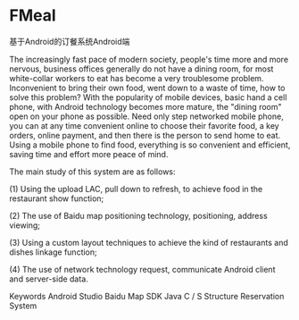 # FMeal
基于Android的订餐系统Android端

The increasingly fast pace of modern society, people's time more and more nervous, business offices generally do not have a dining room, for most white-collar workers to eat has become a very troublesome problem. Inconvenient to bring their own food, went down to a waste of time, how to solve this problem? With the popularity of mobile devices, basic hand a cell phone, with Android technology becomes more mature, the "dining room" open on your phone as possible. Need only step networked mobile phone, you can at any time convenient online to choose their favorite food, a key orders, online payment, and then there is the person to send home to eat. Using a mobile phone to find food, everything is so convenient and efficient, saving time and effort more peace of mind.

The main study of this system are as follows:

(1)	Using the upload LAC, pull down to refresh, to achieve food in the restaurant show function;

(2)	The use of Baidu map positioning technology, positioning, address viewing;

(3)	Using a custom layout techniques to achieve the kind of restaurants and dishes linkage function;

(4)	The use of network technology request, communicate Android client and server-side data.

Keywords Android Studio  Baidu Map SDK  Java  C / S Structure  Reservation System 

